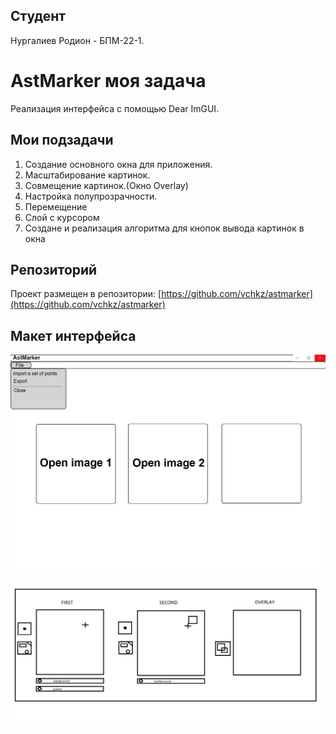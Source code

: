 ## Студент

Нургалиев Родион - БПМ-22-1.
# AstMarker моя задача

Реализация интерфейса с помощью Dear ImGUI.

## Мои подзадачи

1. Создание основного окна для приложения.
2. Масштабирование картинок.
3. Совмещение картинок.(Окно Overlay) 
4. Настройка полупрозрачности.
5. Перемещение
6. Слой с курсором
7. Создане и реализация алгоритма для кнопок вывода картинок в окна

## Репозиторий

Проект размещен в репозитории: [https://github.com/vchkz/astmarker](https://github.com/vchkz/astmarker)

## Макет интерфейса 

![Image alt](https://github.com/LLrodyaLL/misis2023f-22-01-nurgaliev-r-d/blob/main/demo_file_opening.png)

![Image alt](https://github.com/LLrodyaLL/misis2023f-22-01-nurgaliev-r-d/blob/main/demo_file_opening_1.jpg)

